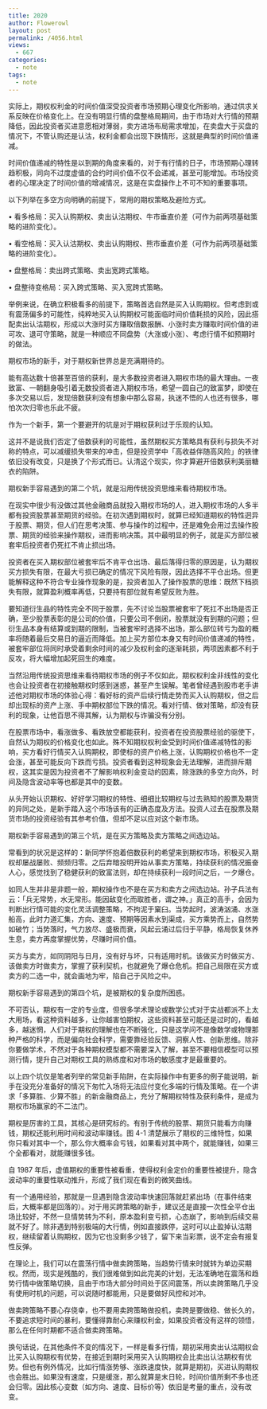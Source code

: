 ```yaml
---
title: 2020
author: Flowerowl
layout: post
permalink: /4056.html
views:
  - 667
categories:
  - note
tags:
  - note
---
```



实际上，期权权利金的时间价值深受投资者市场预期心理变化所影响，通过供求关系反映在价格变化上。在没有明显行情的盘整格局期间，由于市场对大行情的预期降低，因此投资者买进意愿相对薄弱，卖方进场布局需求增加，在卖盘大于买盘的情况下，不管认购还是认沽，权利金都会出现下跌情形，这就是典型的时间价值递减。

时间价值递减的特性是以到期的角度来看的，对于有行情的日子，市场预期心理转趋积极，同向不过度虚值的合约时间价值不仅不会递减，甚至可能增加。市场投资者的心理决定了时间价值的增减情况，这是在实盘操作上不可不知的重要事项。

以下列举在多空方向明确的前提下，常用的期权策略及避险方式。

• 看多格局：买入认购期权、卖出认沽期权、牛市垂直价差（可作为前两项基础策略的进阶变化）。

• 看空格局：买入认沽期权、卖出认购期权、熊市垂直价差（可作为前两项基础策略的进阶变化）。

• 盘整格局：卖出跨式策略、卖出宽跨式策略。

• 盘整待变格局：买入跨式策略、买入宽跨式策略。


举例来说，在确立积极看多的前提下，策略首选自然是买入认购期权。但考虑到或有震荡偏多的可能性，纯粹地买入认购期权可能面临时间价值耗损的风险，因此搭配卖出认沽期权，形成以大涨时买方赚取倍数报酬、小涨时卖方赚取时间价值的进可攻、退可守策略，就是一种顺应不同盘势（大涨或小涨）、考虑行情不如预期时的做法。


期权市场的新手，对于期权新世界总是充满期待的。

能有高达数十倍甚至百倍的获利，是大多数投资者进入期权市场的最大理由。一夜致富、一朝翻身吸引着无数投资者进入期权市场，希望一圆自己的致富梦，即使在多次交易以后，发现倍数获利没有想象中那么容易，执迷不悟的人也还有很多，哪怕次次归零也乐此不疲。

作为一个新手，第一个要避开的坑是对于期权获利过于乐观的认知。

这并不是说我们否定了倍数获利的可能性，虽然期权买方策略具有获利与损失不对称的特点，可以减缓损失带来的冲击，但是投资学中「高收益伴随高风险」的铁律依旧没有改变，只是换了个形式而已。认清这个现实，你才算避开倍数获利美丽糖衣的陷阱。

期权新手容易遇到的第二个坑，就是沿用传统投资思维来看待期权市场。

在现实中很少有没做过其他金融商品就投入期权市场的人，进入期权市场的人多半都有投资股票甚至期货的经验。在初次遇到期权时，就算已经知道期权的特性迥异于股票、期货，但人们在思考决策、参与操作的过程中，还是难免会用过去操作股票、期货的经验来操作期权，进而影响决策。其中最明显的例子，就是买方部位被套牢后投资者仍死扛不肯止损出场。

投资者在买入期权部位被套牢后不肯平仓出场、最后落得归零的原因是，认为期权买方损失有限，在最大亏损已确定的情况下风险有限，因此选择不平仓出场。但更能解释这种不符合专业操作现象的是，投资者加入了操作股票的思维：既然下档损失有限，就算盈利概率再低，只要持有部位就有希望反败为胜。

要知道衍生品的特性完全不同于股票，先不讨论当股票被套牢了死扛不出场是否正确，至少股票表彰的是公司的价值，只要公司不倒闭，股票就没有到期的问题；但衍生品本身有结算或到期的限制，当被套牢时选择不出场，那么部位转亏为盈的概率将随着最后交易日的逼近而降低。加上买方部位本身又有时间价值递减的特性，被套牢部位将同时承受着剩余时间的减少及权利金的逐渐耗损，两项因素都不利于反攻，将大幅增加起死回生的难度。

当然沿用传统投资思维来看待期权市场的例子不仅如此，期权权利金非线性的变化也会让投资者在初接触期权时感到迷惑，甚至产生误解。笔者曾经遇到股市老手讲述他对期权市场的体验心得：看好标的资产后续行情走势而买入认购期权，但之后却出现标的资产上涨、手中期权部位下跌的情况。看对行情、做对策略，却没有获利的现象，让他百思不得其解，认为期权与诈骗没有分别。

在股票市场中，看涨做多、看跌放空都能获利，投资者在投资股票经验的驱使下，自然认为期权的价格变化也如此。殊不知期权权利金受到时间价值递减特性的影响，买方看好行情买入认购期权，即使标的资产价格上涨，认购期权价格也不一定会涨，甚至可能反向下跌而亏损。投资者看到这种现象会无法理解，进而排斥期权，这其实是因为投资者不了解影响权利金变动的因素，除涨跌的多空方向外，时间及隐含波动率等也都是其中的变数。

从头开始认识期权、好好学习期权的特性、细细比较期权与过去熟知的股票及期货的异同之处，是新手踏入这个市场该有的正确态度及方法。投资人过去在股票及期货市场的投资经验有其参考价值，但却不足以应对这个新市场。

期权新手容易遇到的第三个坑，是在买方策略及卖方策略之间选边站。

常看到的状况是这样的：新同学怀抱着倍数获利的希望来到期权市场，积极买入期权却屡战屡败、频频归零。之后弃暗投明开始从事卖方策略，持续获利的情况振奋人心，感觉找到了稳健获利的致富法则，却在持续获利一段时间之后，一夕爆仓。

如同人生并非是非题一般，期权操作也不是在买方和卖方之间选边站。孙子兵法有云：「兵无常势，水无常形。能因敌变化而取胜者，谓之神。」真正的高手，会因为判断出行情可能的变化灵活调整策略，不拘泥于窠臼。当势起时，波涛汹涌、水涨船高，此时力道汇集，方向、速度、预期等因素水到渠成，买方乘势而上，自然势如破竹；当势落时，气力放尽、盛极而衰，风起云涌过后归于平静，格局恢复休养生息，卖方再度掌握优势，尽赚时间价值。

买方与卖方，如同阴阳与日月，没有好与坏，只有适用时机。该做买方时做买方、该做卖方时做卖方，掌握了获利契机，也就避免了爆仓危机。把自己局限在买方或卖方的二选一中，就会画地为牢，陷自己于风险之中。

期权新手容易遇到的第四个坑，是被期权的复杂度所困惑。

不可否认，期权有一定的专业度，但很多学术理论或数学公式对于实战都派不上太大用场，看这种资料越多，让你越害怕期权，这些资料甚至可能还是过时的，看越多，越迷惘，人们对于期权的理解也在不断强化，只是这学问不是像数学或物理那种严格的科学，而是偏向社会科学，需要靠经验反馈、洞察人性、创新思维。除非你要做学术，不然对于各种期权模型都不需要深入了解，甚至不要相信模型可以预测行情，提升自己对期权工具的熟练度和对市场的敏感度才是最重要的。

以上四个坑仅是笔者列举的常见新手陷阱，在实际操作中有更多的例子能说明，新手在没充分准备好的情况下匆忙入场将无法应付变化多端的行情及策略。在一个讲求「多算胜、少算不胜」的新金融商品上，充分了解期权特性及获利条件，是成为期权市场赢家的不二法门。


期权是厉害的工具，其核心是研究标的。有别于传统的股票、期货只能看方向赚钱，期权还能利用时间和波动率赚钱。图 4-1 清楚展示了期权的三维特性，如果你只看对其中一个，那么你大概率会亏钱，如果看对其中两个，就能赚钱，如果三个全都看对，就能赚很多钱。

自 1987 年后，虚值期权的重要性被看重，使得权利金定价的重要性被提升，隐含波动率的重要性联动推升，形成了我们现在看到的微笑曲线。

有一个通用经验，那就是一旦遇到隐含波动率快速回落就赶紧出场（在事件结束后，大概率都是回落的）。对于用买跨策略的新手，建议还是直接一次性全平仓出场比较好，不然一旦情势转为不利，原本盈利变亏损，心态崩了，影响到后续交易就不好了。除非遇到特别极端的大行情，例如直接跌停，这时可以止盈掉认沽期权，继续留着认购期权，因为它也没剩多少钱了，留下来当彩票，说不定会有报复性反弹。


在理论上，我们可以在震荡行情中做卖跨策略，当趋势行情来时就转为单边买期权。然而，现实是残酷的，我们很难做到如此完美的计划，无法准确地在震荡和趋势行情中做策略切换，且由于市场大部分时间处于区间震荡，所以卖跨策略几乎没有使用时机的问题，可以说随时都能用，只是要做好风控和对冲。

做卖跨策略不要心存侥幸，也不要用卖跨策略做投机，卖跨是要做稳、做长久的，不要追求短时间的暴利，要懂得靠耐心来赚权利金，如果投资者没有这样的领悟，那么在任何时期都不适合做卖跨策略。

换句话说，在其他条件不变的情况下，一样是看多行情，期初采用卖出认沽期权会比买入认购期权有优势，在接近到期时采用买入认购期权会比卖出认沽期权有优势。但也有例外情况，比如行情涨势够、涨跌速度快，就算是期初，买进认购期权也会胜出。如果没有速度，只是缓涨，那么就算是末日轮，时间价值所剩不多也还会归零。因此核心变数（如方向、速度、目标价等）依旧是考量的重点，没有改变。
